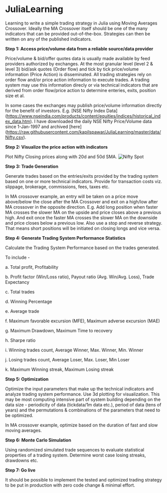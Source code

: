 # JuliaLearning
Learning to write a simple trading strategy in Julia using Moving Averages Crossover. Ideally the MA Crossover itself should be one of the many indicators that can be provided out-of-the-box. Strategies can then be written on any of the published indicators.


**Step 1: Access price/volume data from a reliable source/data provider**

Price/volume & bid/offer quotes data is usually made available by feed providers authorized by exchanges. At the most granular level (level 2 & level 3) bid/ask quotes (Order flow) and tick by tick price/volume information (Price Action) is  disseminated. All trading strategies rely on order flow and/or price action information to execute trades. A trading system may use this information direcly or via technical indicators that are derived from order flow/price action to determine enteries, exits, position size et al.

In some cases the exchanges may publish price/volume information directly for the benefit of investors. E.g. [NSE Nifty Index Data] (https://www.nseindia.com/products/content/equities/indices/historical_index_data.htm). I have downloaded the daily NSE Nifty Price/Volume data since 1-Jan-1997 and archived [here] (https://raw.githubusercontent.com/kapilspawar/JuliaLearning/master/data/Nifty.csv).

**Step 2: Visualize the price action with indicators**

Plot Nifty Closing prices along with 20d and 50d SMA.
![Nifty Spot](https://github.com/kapilspawar/JuliaLearning/blob/master/images/nifty_1000d.png?raw=true "Nifty Spot")

**Step 3: Trade Generation**

Generate trades based on the entries/exits provided by the trading system based on one or more technical indicators. Provide for transaction costs viz. slippage, brokerage, commissions, fees, taxes etc.

In MA crossover example, an entry will be taken on a price move above/below the close after the MA Crossover and exit on a high/low after MA crossover in the opposite direction. E.g. Add long position when faster MA crosses the slower MA on the upside and price closes above a previous high. And exit once the faster MA crosses the slower MA on the downside and price closes below a previous low. Also use a stop and reverse strategy. That means short positions will be initiated on closing longs and vice versa.

**Step 4: Generate Trading System Performance Statistics**

Calculate the Trading System Performance based on the trades generated. 

To include -

a. Total profit, Profitability

b. Profit factor (Win/Loss ratio), Payout ratio (Avg. Win/Avg. Loss), Trade Expectancy

c. Total trades

d. Winning Percentage

e. Average trade

f. Maximum favorable excursion (MFE), Maximum adverse excursion (MAE)

g. Maximum Drawdown, Maximum Time to recovery

h. Sharpe ratio

i. Winning trades count, Average Winner, Max. Winner, Min. Winner

j. Losing trades count, Average Loser, Max. Loser, Min Loser

k. Maximum Winning streak, Maximum Losing streak

**Step 5: Optimization**

Optimize the input parameters that make up the technical indicators and analyze trading system performance. Use 3d plotting for visualization. This may be most computing intensive part of system building depending on the data size - periodicity of data (tickdata/1m data etc.), period of data (tens of years) and the permutations & combinations of the parameters that need to be optimized.

In MA crossover example, optimize based on the duration of fast and slow moving averages.

**Step 6: Monte Carlo Simulation**

Using randomized simulated trade sequences to evaluate statistical properties of a trading system. Determine worst case losing streaks, drawdowns etc.

**Step 7: Go live**

It should be possible to implement the tested and optimized trading strategy to be put in production with zero code change & minimal effort.